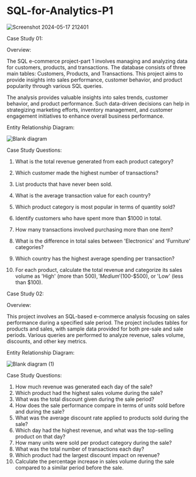 # SQL-for-Analytics-P1


![Screenshot 2024-05-17 212401](https://github.com/prachiprabha-s/SQL-for-Analytics-P1/assets/168185906/efbdd5d6-4b4e-462c-92be-74b0ec9551c7)

Case Study 01:

Overview:

The SQL e-commerce project-part 1 involves managing and analyzing data for customers, products, and transactions. The database consists of three main tables: Customers, Products, and Transactions. This project aims to provide insights into sales performance, customer behavior, and product popularity through various SQL queries.

The analysis provides valuable insights into sales trends, customer behavior, and product performance. 
Such data-driven decisions can help in strategizing marketing efforts, inventory management, and customer engagement initiatives to enhance overall business performance.

Entity Relationship Diagram:

![Blank diagram](https://github.com/prachiprabha-s/SQL-for-Analytics-P1/assets/168185906/c32aee88-fbb6-4a19-ad82-e99878a7c63f)

Case Study Questions:

1) What is the total revenue generated from each product category?

2) Which customer made the highest number of transactions?

3) List products that have never been sold.

4) What is the average transaction value for each country?

5) Which product category is most popular in terms of quantity sold?

6) Identify customers who have spent more than $1000 in total.

7) How many transactions involved purchasing more than one item?

8) What is the difference in total sales between 'Electronics' and 'Furniture' categories?

9) Which country has the highest average spending per transaction?

10) For each product, calculate the total revenue and categorize its sales volume as 'High' (more than $500), 'Medium' 
($100-$500), or 'Low' (less than $100).

Case Study 02:

Overview:

This project involves an SQL-based e-commerce analysis focusing on sales performance during a specified sale period. The project includes tables for products and sales, with sample data provided for both pre-sale and sale periods. Various queries are performed to analyze revenue, sales volume, discounts, and other key metrics.

Entity Relationship Diagram:

![Blank diagram (1)](https://github.com/prachiprabha-s/SQL-for-Analytics-P1/assets/168185906/b3d96fa1-06f9-4fd1-9956-4bc41e7beb4a)

Case Study Questions:

1) How much revenue was generated each day of the sale?
2) Which product had the highest sales volume during the sale?
3) What was the total discount given during the sale period?
4) How does the sale performance compare in terms of units sold before and during the sale?
5) What was the average discount rate applied to products sold during the sale?
6) Which day had the highest revenue, and what was the top-selling product on that day?
7) How many units were sold per product category during the sale?
8) What was the total number of transactions each day?
9) Which product had the largest discount impact on revenue?
10) Calculate the percentage increase in sales volume during the sale compared to a similar period before the sale.


